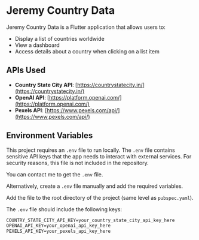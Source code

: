 # Jeremy Country Data

Jeremy Country Data is a Flutter application that allows users to:

- Display a list of countries worldwide
- View a dashboard
- Access details about a country when clicking on a list item

## APIs Used

- **Country State City API**: [https://countrystatecity.in/](https://countrystatecity.in/)
- **OpenAI API**: [https://platform.openai.com/](https://platform.openai.com/)
- **Pexels API**: [https://www.pexels.com/api/](https://www.pexels.com/api/)

## Environment Variables

This project requires an `.env` file to run locally. The `.env` file contains sensitive API keys that the app needs to interact with external services. For security reasons, this file is not included in the repository.

You can contact me to get the `.env` file.

Alternatively, create a `.env` file manually and add the required variables.

Add the file to the root directory of the project (same level as `pubspec.yaml`).

The `.env` file should include the following keys:

```txt
COUNTRY_STATE_CITY_API_KEY=your_country_state_city_api_key_here
OPENAI_API_KEY=your_openai_api_key_here
PEXELS_API_KEY=your_pexels_api_key_here
```
